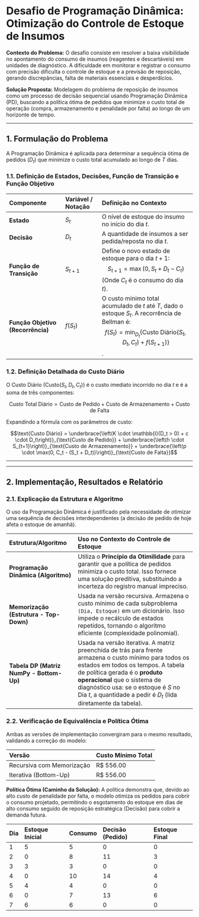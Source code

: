 # Desafio de Programação Dinâmica: Otimização do Controle de Estoque de Insumos

**Contexto do Problema:**
O desafio consiste em resolver a baixa visibilidade no apontamento do consumo de insumos (reagentes e descartáveis) em unidades de diagnóstico. A dificuldade em monitorar e registrar o consumo com precisão dificulta o controle de estoque e a previsão de reposição, gerando discrepâncias, falta de materiais essenciais e desperdícios.

**Solução Proposta:**
Modelagem do problema de reposição de insumos como um processo de decisão sequencial usando Programação Dinâmica (PD), buscando a política ótima de pedidos que minimize o custo total de operação (compra, armazenamento e penalidade por falta) ao longo de um horizonte de tempo.

---

## 1. Formulação do Problema

A Programação Dinâmica é aplicada para determinar a sequência ótima de pedidos ($D_t$) que minimize o custo total acumulado ao longo de $T$ dias.

### 1.1. Definição de Estados, Decisões, Função de Transição e Função Objetivo

| Componente | Variável / Notação | Definição no Contexto |
| :--- | :--- | :--- |
| **Estado** | $S_t$ | O nível de estoque do insumo no início do dia $t$. |
| **Decisão** | $D_t$ | A quantidade de insumos a ser pedida/reposta no dia $t$. |
| **Função de Transição** | $S_{t+1}$ | Define o novo estado de estoque para o dia $t+1$: $$S_{t+1} = \max(0, S_t + D_t - C_t)$$ (Onde $C_t$ é o consumo do dia $t$). |
| **Função Objetivo (Recorrência)** | $f(S_t)$ | O custo mínimo total acumulado de $t$ até $T$, dado o estoque $S_t$. A recorrência de Bellman é: $$f(S_t) = \min_{D_t} \{ \text{Custo Diário}(S_t, D_t, C_t) + f(S_{t+1}) \}$$. |

### 1.2. Definição Detalhada do Custo Diário

O Custo Diário ($\text{Custo}(S_t, D_t, C_t)$) é o custo imediato incorrido no dia $t$ e é a soma de três componentes:

$$\text{Custo Total Diário} = \text{Custo de Pedido} + \text{Custo de Armazenamento} + \text{Custo de Falta}$$

Expandindo a fórmula com os parâmetros de custo:

$$\text{Custo Diário} = \underbrace{\left(K \cdot \mathbb{I}(D_t > 0) + c \cdot D_t\right)}_{\text{Custo de Pedido}} + \underbrace{\left(h \cdot S_{t+1}\right)}_{\text{Custo de Armazenamento}} + \underbrace{\left(p \cdot \max(0, C_t - (S_t + D_t))\right)}_{\text{Custo de Falta}}$$

---

---

## 2. Implementação, Resultados e Relatório 

### 2.1. Explicação da Estrutura e Algoritmo 

O uso da Programação Dinâmica é justificado pela necessidade de otimizar uma sequência de decisões interdependentes (a decisão de pedido de hoje afeta o estoque de amanhã).

| Estrutura/Algoritmo | Uso no Contexto do Controle de Estoque |
| :--- | :--- |
| **Programação Dinâmica (Algoritmo)** | Utiliza o **Princípio da Otimilidade** para garantir que a política de pedidos minimiza o custo total. Isso fornece uma solução preditiva, substituindo a incerteza do registro manual impreciso. |
| **Memorização (Estrutura - Top-Down)** | Usada na versão recursiva. Armazena o custo mínimo de cada subproblema `(Dia, Estoque)` em um dicionário. Isso impede o recálculo de estados repetidos, tornando o algoritmo eficiente (complexidade polinomial). |
| **Tabela DP (Matriz NumPy - Bottom-Up)** | Usada na versão iterativa. A matriz preenchida de trás para frente armazena o custo mínimo para todos os estados em todos os tempos. A tabela de política gerada é o **produto operacional** que o sistema de diagnóstico usa: se o estoque é $S$ no Dia $t$, a quantidade a pedir é $D_t$ (lida diretamente da tabela). |

### 2.2. Verificação de Equivalência e Política Ótima 

Ambas as versões de implementação convergiram para o mesmo resultado, validando a correção do modelo:

| Versão | Custo Mínimo Total |
| :--- | :--- |
| Recursiva com Memorização | R$ 556.00 |
| Iterativa (Bottom-Up) | R$ 556.00 |

**Política Ótima (Caminho da Solução):**
A política demonstra que, devido ao alto custo de penalidade por falta, o modelo otimiza os pedidos para cobrir o consumo projetado, permitindo o esgotamento do estoque em dias de alto consumo seguido de reposição estratégica (Decisão) para cobrir a demanda futura.

| Dia | Estoque Inicial | Consumo | Decisão (Pedido) | Estoque Final |
| :--- | :--- | :--- | :--- | :--- |
| 1 | 5 | 5 | 0 | 0 |
| 2 | 0 | 8 | 11 | 3 |
| 3 | 3 | 3 | 0 | 0 |
| 4 | 0 | 10 | 14 | 4 |
| 5 | 4 | 4 | 0 | 0 |
| 6 | 0 | 7 | 13 | 6 |
| 7 | 6 | 6 | 0 | 0 |

